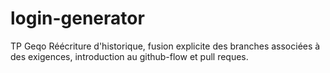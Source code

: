 # login-generator
TP Geqo Réécriture d'historique, fusion explicite des branches associées à des exigences, introduction au github-flow et pull reques.
